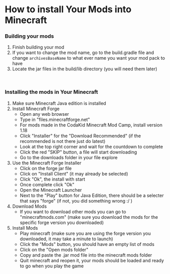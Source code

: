 # How to install Your Mods into Minecraft

### Building your mods
1. Finish building your mod
2. If you want to change the mod name, go to the build.gradle file and change ```archivesBaseName``` to what ever name you want your mod pack to have
3. Locate the jar files in the build/lib directory (you will need them later)

<br>

### Installing the mods in Your Minecraft
1. Make sure Minecraft Java edition is installed
2. Install Minecraft Forge
    - Open any web browser
    - Type in "files.minecraftforge.net"
    - For mods made in the CodaKid Minecraft Mod Camp, install version 1.18
    - Click "Installer" for the "Download Recommended" (if the recommended is not there just do latest)
    - Look at the top right corner and wait for the countdown to complete
    - Click the red "SKIP" button, a file will start downloading
    - Go to the downloads folder in your file explore
3. Use the Minecraft Forge Installer
    - Click on the forge jar file
    - Click on "Install Client" (it may already be selected)
    - Click "Ok", the install with start    
    - Once complete click "Ok"
    - Open the Minecraft Launcher
    - Next to the "Play" button for Java Edition, there should be a selecter that says "forge" (if not, you did something wrong :/ )
4. Download Mods
    - If you want to download other mods you can go to "minecraftmods.com" (make sure you download the mods for the specific forge version you downloaded)
5. Install Mods
    - Play minecraft (make sure you are using the forge version you downloaded, it may take a minute to launch)
    - Click the "Mods" button, you should have an empty list of mods
    - Click on the "Open mods folder"
    - Copy and paste the .jar mod file into the minecraft mods folder
    - Quit minecraft and reopen it, your mods should be loaded and ready to go when you play the game

